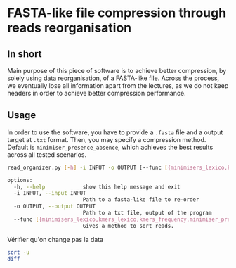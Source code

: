 # FASTA-like file compression through reads reorganisation

## In short

Main purpose of this piece of software is to achieve better compression, by solely using data reorganisation, of a FASTA-like file. Across the process, we eventually lose all information apart from the lectures, as we do not keep headers in order to achieve better compression performance.

## Usage

In order to use the software, you have to provide a `.fasta` file and a output target at `.txt` format.
Then, you may specify a compression method. Default is `minimiser_presence_absence`, which achieves the best results across all tested scenarios.

```bash
read_organizer.py [-h] -i INPUT -o OUTPUT [--func [{minimisers_lexico,kmers_lexico,kmers_frequency,minimiser_presence_absence}]]
```



```bash
options:
  -h, --help            show this help message and exit
  -i INPUT, --input INPUT
                        Path to a fasta-like file to re-order
  -o OUTPUT, --output OUTPUT
                        Path to a txt file, output of the program
  --func [{minimisers_lexico,kmers_lexico,kmers_frequency,minimiser_presence_absence}]
                        Gives a method to sort reads.
```

Vérifier qu'on change pas la data

```bash
sort -u
diff
```
